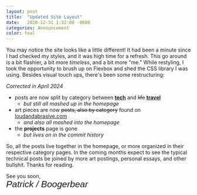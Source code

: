 ```yaml
---
layout: post
title:  "Updated Site Layout"
date:   2020-12-31 1:32:00 -0600
categories: Announcement
color: teal
---
```


You may notice the site looks like a little different! It had been a minute since I had checked my styles, and it was high time for a refresh. This go around is a bit flashier, a bit more _timeless_, and a bit more "me." While restyling, I took the opportunity to brush up on Flexbox and shed the CSS library I was using. Besides visual touch ups, there's been some restructuring:

<!--more-->

_Corrected in April 2024_

- posts are now split by category between <a class="vermilion" href="/tech">**tech**</a> and <span class="orange">~~life~~</span> <a class="orange" href="/travel">**travel**</a>
  - _but still all mashed up in the homepage_
- <span class="citron">art pieces</span> are now ~~posts, also by category~~ found on [loudandabrasive.com](https://loudandabrasive.com)
  - _and also all mashed into the homepage_
- the **projects** page is gone
  - _but lives on in the commit history_

So, all the posts live together in the homepage, or more organized in their respective category pages. In the coming months expect to see the typical technical posts be joined by more art postings, personal essays, and other bullshit. Thanks for reading.

See you soon,
<br /><span style="font: oblique 1.75em 'Vibur', sans-serif">Patrick / Boogerbear</span>
